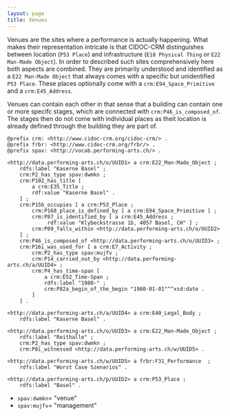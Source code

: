 ```yaml
---
layout: page
title: Venues
---
```


Venues are the sites where a performance is actually happening. What makes their representation intricate is that CIDOC-CRM distinguishes between location (`P53 Place`) and infrastructure (`E18 Physical Thing` or `E22 Man-Made Object`). In order to described such sites comprehensively here both aspects are combined. They are primarily understood and identified as a `E22 Man-Made Object` that always comes with a specific but unidentified `P53 Place`. These places optionally come with a `crm:E94_Space_Primitive` and a `crm:E45_Address`.

Venues can contain each other in that sense that a building can contain one or more specifc stages, which are connected with `crm:P46_is_composed_of`. The stages then do not come with individual places as theit location is already defined through the building they are part of.

```ttl
@prefix crm: <http://www.cidoc-crm.org/cidoc-crm/> .
@prefix frbr: <http://www.cidoc-crm.org/frbr/> .
@prefix spav: <http://vocab.performing-arts.ch/> .

<http://data.performing-arts.ch/o/UUID1> a crm:E22_Man-Made_Object ;
    rdfs:label "Kaserne Basel" ;
    crm:P2_has_type spav:dwmkn ;
    crm:P102_has_title [ 
    	a crm:E35_Title ;
    	rdf:value "Kaserne Basel" .
    ] ;
    crm:P156_occupies [ a crm:P53_Place ;
        crm:P168_place_is_defined_by [ a crm:E94_Space_Primitive ] ;
        crm:P87_is_identified_by [ a crm:E45_Address ;
             rdf:value "Klybeckstrasse 1b, 4057 Basel, CH" ] ;
        crm:P89_falls_within <http://data.performing-arts.ch/o/UUID2>
    ] ;
    crm:P46_is_composed_of <http://data.performing-arts.ch/o/UUID3> ;
    crm:P16i_was_used_for [ a crm:E7_Activity ;
    	crm:P2_has_type spav:mujfv ;
    	crm:P14_carried_out_by <http://data.performing-arts.ch/a/UUID4> ;
    	crm:P4_has_time-span [
    		a crm:E52_Time-Span ;
    		rdfs:label "1980-" ;
        	crm:P82a_begin_of_the_begin "1980-01-01"^^xsd:date .
    	]
    ] .
    
<http://data.performing-arts.ch/a/UUID4> a crm:E40_Legal_Body ;
    rdfs:label "Kaserne Basel" .

<http://data.performing-arts.ch/o/UUID3> a crm:E22_Man-Made_Object ;
    rdfs:label "Reithalle" ;
    crm:P2_has_type spav:dwmkn ;
    crm:P8i_witnessed <http://data.performing-arts.ch/w/UUID5> .

<http://data.performing-arts.ch/w/UUID5> a frbr:F31_Performance  ;
    rdfs:label "Worst Case Szenarios" .

<http://data.performing-arts.ch/p/UUID2> a crm:P53_Place ;
    rdfs:label "Basel" .
```

* `spav:dwmkn`= "venue"
* `spav:mujfv`= "management"
